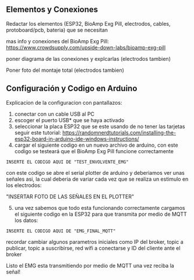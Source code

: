 Elementos y Conexiones
   -
Redactar los elementos (ESP32, BioAmp Exg Pill, electrodos, cables, protoboard/pcb, bateria) que se necesitan

mas info y conexiones del BioAmp Exg Pill: https://www.crowdsupply.com/upside-down-labs/bioamp-exg-pill

poner diagrama de las conexiones y explcarlas (electrodos tambien)

Poner foto del montaje total (electrodos tambien)


Configuración y Codigo en Arduino
   -
Explicacion de la configuracion con pantallazos:
1. conectar con un cable USB al PC
2. escoger el puerto USB* que se haya activado
3. seleccionar la placa ESP32 que se este usando de no tener las tarjetas seguir este tutorial: https://randomnerdtutorials.com/installing-the-esp32-board-in-arduino-ide-windows-instructions/
4. cargar el siguiente codigo en un nuevo archivo de arduino, con este codigo se testeará que el BioAmp Exg Pill funcione correctamente
  ```
INSERTE EL CODIGO AQUI DE "TEST_ENVOLVENTE_EMG"
```
con este codigo se abre el serial plotter de arduino y deberiamos ver unas señales asi, la cual deberia de variar cada vez que se realiza un estimulo en los electrodos:

"INSERTAR FOTO DE LAS SEÑALES EN EL PLOTTER"

5. una vez sabemos que todo esta funcionando correctamente cargamos el siguiente codigo en la ESP32 para que transmita por medio de MQTT los datos:
  ```
INSERTE EL CODIGO AQUI DE "EMG_FINAL_MQTT"
```
  recordar cambiar algunos parametros iniciales como IP del broker, topic a publicar, topic a suscribirse, red wifi a conectarse y ID del cliente ante el broker

  Listo el EMG esta transmitiendo por medio de MQTT una vez reciba la señal!
